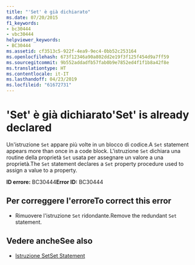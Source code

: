 ```yaml
---
title: "'Set' è già dichiarato"
ms.date: 07/20/2015
f1_keywords:
- bc30444
- vbc30444
helpviewer_keywords:
- BC30444
ms.assetid: cf3513c5-922f-4ea9-9ec4-0bb52c253164
ms.openlocfilehash: 673f12346a90a802dd2e19f3f125f454d9a7ff59
ms.sourcegitcommit: 9b552addadfb57fab0b9e7852ed4f1f1b8a42f8e
ms.translationtype: HT
ms.contentlocale: it-IT
ms.lasthandoff: 04/23/2019
ms.locfileid: "61672731"
---
```

# <a name="set-is-already-declared"></a><span data-ttu-id="f4dc9-102">'Set' è già dichiarato</span><span class="sxs-lookup"><span data-stu-id="f4dc9-102">'Set' is already declared</span></span>
<span data-ttu-id="f4dc9-103">Un'istruzione `Set` appare più volte in un blocco di codice.</span><span class="sxs-lookup"><span data-stu-id="f4dc9-103">A `Set` statement appears more than once in a code block.</span></span> <span data-ttu-id="f4dc9-104">L'istruzione `Set` dichiara una routine della proprietà `Set` usata per assegnare un valore a una proprietà.</span><span class="sxs-lookup"><span data-stu-id="f4dc9-104">The `Set` statement declares a `Set` property procedure used to assign a value to a property.</span></span>  
  
 <span data-ttu-id="f4dc9-105">**ID errore:** BC30444</span><span class="sxs-lookup"><span data-stu-id="f4dc9-105">**Error ID:** BC30444</span></span>  
  
## <a name="to-correct-this-error"></a><span data-ttu-id="f4dc9-106">Per correggere l'errore</span><span class="sxs-lookup"><span data-stu-id="f4dc9-106">To correct this error</span></span>  
  
- <span data-ttu-id="f4dc9-107">Rimuovere l'istruzione `Set` ridondante.</span><span class="sxs-lookup"><span data-stu-id="f4dc9-107">Remove the redundant `Set` statement.</span></span>  
  
## <a name="see-also"></a><span data-ttu-id="f4dc9-108">Vedere anche</span><span class="sxs-lookup"><span data-stu-id="f4dc9-108">See also</span></span>

- [<span data-ttu-id="f4dc9-109">Istruzione Set</span><span class="sxs-lookup"><span data-stu-id="f4dc9-109">Set Statement</span></span>](../../visual-basic/language-reference/statements/set-statement.md)
